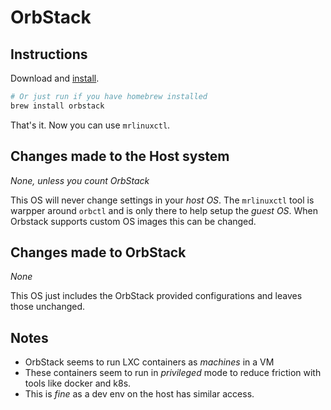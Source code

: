 # OrbStack

## Instructions

Download and [install](https://docs.orbstack.dev/quick-start).

```sh
# Or just run if you have homebrew installed
brew install orbstack
```

That's it. Now you can use `mrlinuxctl`.

## Changes made to the Host system

_None, unless you count OrbStack_

This OS will never change settings in your _host OS_. The 
`mrlinuxctl` tool is warpper around `orbctl` and is only there
to help setup the _guest OS_. When Orbstack supports custom 
OS images this can be changed.

## Changes made to OrbStack

_None_

This OS just includes the OrbStack provided configurations
and leaves those unchanged.

## Notes

- OrbStack seems to run LXC containers as _machines_ in a VM
- These containers seem to run in _privileged_ mode to reduce friction with tools like docker and k8s.
- This is _fine_ as a dev env on the host has similar access.
